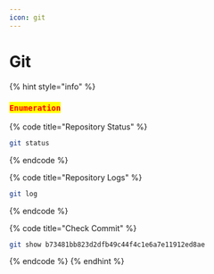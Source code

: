 ```yaml
---
icon: git
---
```


# Git

{% hint style="info" %}
### <mark style="color:red;">`Enumeration`</mark>

{% code title="Repository Status" %}
```sh
git status
```
{% endcode %}

{% code title="Repository Logs" %}
```sh
git log
```
{% endcode %}

{% code title="Check Commit" %}
```sh
git show b73481bb823d2dfb49c44f4c1e6a7e11912ed8ae
```
{% endcode %}
{% endhint %}

